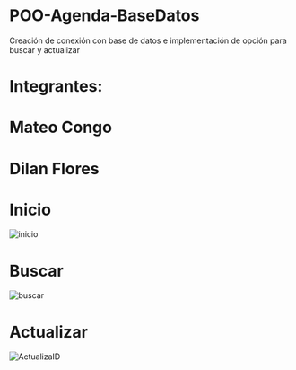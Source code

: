 # POO-Agenda-BaseDatos
Creación de conexión con base de datos e implementación de opción para buscar y actualizar
#
# Integrantes:
# Mateo Congo 
# Dilan Flores

# Inicio
![inicio](https://user-images.githubusercontent.com/117755180/217368893-c55cee47-22eb-4141-a5fd-65b5ecff51c5.png)

# Buscar
![buscar](https://user-images.githubusercontent.com/117755180/217368984-dcdbc085-f65b-4f57-af08-d8871bb6275a.png)

# Actualizar

![ActualizaID](https://user-images.githubusercontent.com/117755180/217369376-6775ed37-8823-4519-94f6-9224bc80b977.png)

